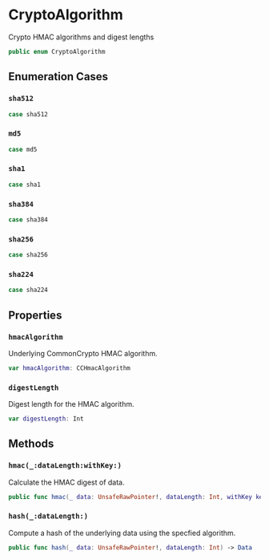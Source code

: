 # CryptoAlgorithm

Crypto HMAC algorithms and digest lengths

``` swift
public enum CryptoAlgorithm
```

## Enumeration Cases

### `sha512`

``` swift
case sha512
```

### `md5`

``` swift
case md5
```

### `sha1`

``` swift
case sha1
```

### `sha384`

``` swift
case sha384
```

### `sha256`

``` swift
case sha256
```

### `sha224`

``` swift
case sha224
```

## Properties

### `hmacAlgorithm`

Underlying CommonCrypto HMAC algorithm.

``` swift
var hmacAlgorithm:​ CCHmacAlgorithm
```

### `digestLength`

Digest length for the HMAC algorithm.

``` swift
var digestLength:​ Int
```

## Methods

### `hmac(_:​dataLength:​withKey:​)`

Calculate the HMAC digest of data.

``` swift
public func hmac(_ data:​ UnsafeRawPointer!, dataLength:​ Int, withKey key:​ Data) -> Data
```

### `hash(_:​dataLength:​)`

Compute a hash of the underlying data using the specfied algorithm.

``` swift
public func hash(_ data:​ UnsafeRawPointer!, dataLength:​ Int) -> Data
```
